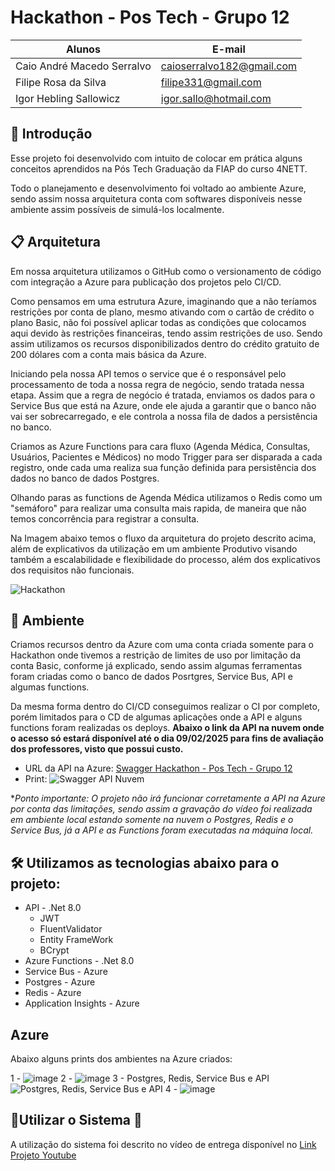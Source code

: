 # Hackathon - Pos Tech - Grupo 12

|Alunos| E-mail|
|------|-------|
|Caio André Macedo Serralvo|caioserralvo182@gmail.com|
|Filipe Rosa da Silva|filipe331@gmail.com|
|Igor Hebling Sallowicz|igor.sallo@hotmail.com|

## 🚀 Introdução
Esse projeto foi desenvolvido com intuito de colocar em prática alguns conceitos aprendidos na Pós Tech Graduação da FIAP do curso 4NETT.

Todo o planejamento e desenvolvimento foi voltado ao ambiente Azure, sendo assim nossa arquitetura conta com softwares disponíveis nesse ambiente assim possíveis de simulá-los localmente.

## 📋 Arquitetura
Em nossa arquitetura utilizamos o GitHub como o versionamento de código com integração a Azure para publicação dos projetos pelo CI/CD.

Como pensamos em uma estrutura Azure, imaginando que a não teríamos restrições por conta de plano, mesmo ativando com o cartão de crédito o plano Basic, não foi possível aplicar todas as condições que colocamos aqui devido às restrições financeiras, tendo assim restrições de uso. Sendo assim utilizamos os recursos disponibilizados dentro do crédito gratuito de 200 dólares com a conta mais básica da Azure. 
  
Iniciando pela nossa API temos o service que é o responsável pelo processamento de toda a nossa regra de negócio, sendo tratada nessa etapa. Assim que a regra de negócio é tratada, enviamos os dados para o Service Bus que está na Azure, onde ele ajuda a garantir que o banco não vai ser sobrecarregado, e ele controla a nossa fila de dados a persistência no banco.

Criamos as Azure Functions para cara fluxo (Agenda Médica, Consultas, Usuários, Pacientes e Médicos) no modo Trigger para ser disparada a cada registro, onde cada uma realiza sua função definida para persistência dos dados no banco de dados Postgres.

Olhando paras as functions de Agenda Médica utilizamos o Redis como um "semáforo" para realizar uma consulta mais rapida, de maneira que não temos concorrência para registrar a consulta.

Na Imagem abaixo temos o fluxo da arquitetura do projeto descrito acima, além de explicativos da utilização em um ambiente Produtivo visando também a escalabilidade e flexibilidade do processo, além dos explicativos dos requisitos não funcionais.

![Hackathon](https://github.com/user-attachments/assets/36e469b0-1d59-4e2c-8006-01aca7c21430)


## 🔧 Ambiente 
Criamos recursos dentro da Azure com uma conta criada somente para o Hackathon onde tivemos a restrição de limites de uso por limitação da conta Basic, conforme já explicado, sendo assim algumas ferramentas foram criadas como o banco de dados Posrtgres, Service Bus, API e algumas functions.

Da mesma forma dentro do CI/CD conseguimos realizar o CI por completo, porém limitados para o CD de algumas aplicações onde a API e alguns functions foram realizadas os deploys. **Abaixo o link da API na nuvem onde o acesso só estará disponível até o dia 09/02/2025 para fins de avaliação dos professores, visto que possui custo.**

- URL da API na Azure: [Swagger Hackathon - Pos Tech - Grupo 12](https://hackathonapigrupo12.azurewebsites.net/swagger/index.html)
- Print:
  ![Swagger API Nuvem](https://github.com/user-attachments/assets/94782ed0-222f-4dc8-95f7-7cec9c2a36ec)


**Ponto importante: O projeto não irá funcionar corretamente a API na Azure por conta das limitações, sendo assim a gravação do vídeo foi realizada em ambiente local estando somente na nuvem o Postgres, Redis e o Service Bus, já a API e as Functions foram executadas na máquina local.*

## 🛠  Utilizamos as tecnologias abaixo para o projeto:

- API - .Net 8.0
  - JWT 
  - FluentValidator
  - Entity FrameWork
  - BCrypt
- Azure Functions - .Net 8.0
- Service Bus - Azure
- Postgres - Azure
- Redis - Azure
- Application Insights - Azure

## Azure
  Abaixo alguns prints dos ambientes na Azure criados:

1 - ![image](https://github.com/user-attachments/assets/76042cd4-fea1-4525-b491-93f1c33cbaed)
2 - ![image](https://github.com/user-attachments/assets/ba1e512e-f67d-4704-88f1-cf7944092b54)
3 - Postgres, Redis, Service Bus e API ![Postgres, Redis, Service Bus e API](https://github.com/user-attachments/assets/d640863a-dd16-4542-9294-50010c34b9e1)
4 - ![image](https://github.com/user-attachments/assets/f7990a0b-8dd9-4a8a-934d-7e2c1b17a634)



## 🚀Utilizar o Sistema 🚀
A utilização do sistema foi descrito no vídeo de entrega disponível no [Link Projeto Youtube](https://youtu.be/u_Wk7_QFEv0)

